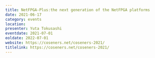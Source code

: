 ```yaml
---
title: NetFPGA-Plus:the next generation of the NetFPGA platforms
date: 2021-06-17
category: events
location:
presenter: Yuta Tokusashi
eventdate: 2021-07-01
eoldate: 2022-07-01
website: https://coseners.net/coseners-2021/
titlelink: https://coseners.net/coseners-2021/
---
```

